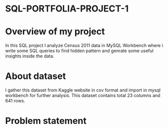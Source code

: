 # SQL-PORTFOLIA-PROJECT-1

# Overview of my project
In this SQL project I analyze Census 2011 data in MySQL Workbench where i write some SQL queries to find hidden pattern and genrate some useful insights inside the data. 

# About dataset
I gather this dataset from Kaggle website in csv format and import in mysql workbench for further analysis.
This dataset contains total 23 columns and 641 rows.

# Problem statement

